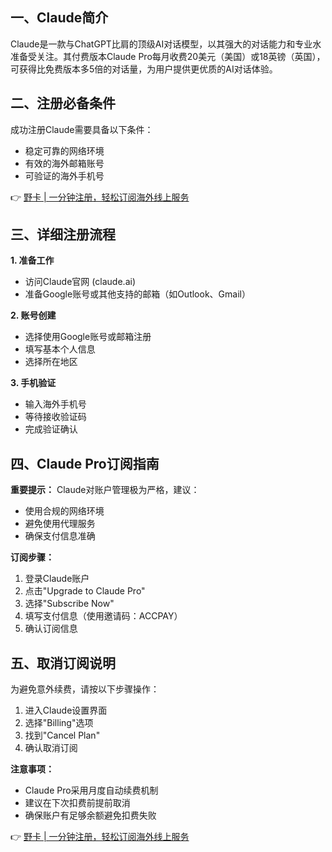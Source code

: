 ## **一、Claude简介**

Claude是一款与ChatGPT比肩的顶级AI对话模型，以其强大的对话能力和专业水准备受关注。其付费版本Claude Pro每月收费20美元（美国）或18英镑（英国），可获得比免费版本多5倍的对话量，为用户提供更优质的AI对话体验。

## **二、注册必备条件**

成功注册Claude需要具备以下条件：

* 稳定可靠的网络环境
* 有效的海外邮箱账号
* 可验证的海外手机号

👉 [野卡 | 一分钟注册，轻松订阅海外线上服务](https://bit.ly/bewildcard)

## **三、详细注册流程**

**1. 准备工作**
- 访问Claude官网 (claude.ai)
- 准备Google账号或其他支持的邮箱（如Outlook、Gmail）

**2. 账号创建**
- 选择使用Google账号或邮箱注册
- 填写基本个人信息
- 选择所在地区

**3. 手机验证**
- 输入海外手机号
- 等待接收验证码
- 完成验证确认

## **四、Claude Pro订阅指南**

**重要提示：** Claude对账户管理极为严格，建议：
- 使用合规的网络环境
- 避免使用代理服务
- 确保支付信息准确

**订阅步骤：**

1. 登录Claude账户
2. 点击"Upgrade to Claude Pro"
3. 选择"Subscribe Now"
4. 填写支付信息（使用邀请码：ACCPAY）
5. 确认订阅信息

## **五、取消订阅说明**

为避免意外续费，请按以下步骤操作：

1. 进入Claude设置界面
2. 选择"Billing"选项
3. 找到"Cancel Plan"
4. 确认取消订阅

**注意事项：**
- Claude Pro采用月度自动续费机制
- 建议在下次扣费前提前取消
- 确保账户有足够余额避免扣费失败

👉 [野卡 | 一分钟注册，轻松订阅海外线上服务](https://bit.ly/bewildcard)